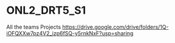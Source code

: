 # ONL2_DRT5_S1
All the teams Projects
https://drive.google.com/drive/folders/1Q-iOFQXXw7pz4V2_izp6fSQ-y5rnkNxF?usp=sharing
